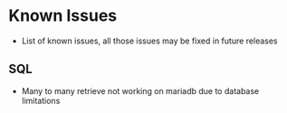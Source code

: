 # Known Issues

- List of known issues, all those issues may be fixed in future releases

## SQL
- Many to many retrieve not working on mariadb due to database limitations
